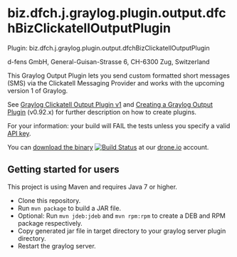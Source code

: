 biz.dfch.j.graylog.plugin.output.dfchBizClickatellOutputPlugin
==============================================================

Plugin: biz.dfch.j.graylog.plugin.output.dfchBizClickatellOutputPlugin

d-fens GmbH, General-Guisan-Strasse 6, CH-6300 Zug, Switzerland

This Graylog Output Plugin lets you send custom formatted short messages (SMS) via the Clickatell Messaging Provider and works with the upcoming version 1 of Graylog.

See [Graylog Clickatell Output Plugin v1](http://d-fens.ch/tag/graylog2/) and [Creating a Graylog Output Plugin](http://d-fens.ch/2015/01/07/howto-creating-a-graylog-output-plugin/) (v0.92.x) for further description on how to create plugins.

For your information: your build will FAIL the tests unless you specify a valid [API key](https://github.com/dfch/biz.dfch.j.graylog.plugin.output.clickatell/blob/f9d4d96543de16c56d18441c5fb87b60f333c3b1/src/test/java/biz/dfch/j/clickatell/rest/ClickatellClientTest.java#L33).

You can [download the binary](https://drone.io/github.com/dfch/biz.dfch.j.graylog.plugin.output.clickatell/files) [![Build Status](https://drone.io/github.com/dfch/biz.dfch.j.graylog.plugin.output.clickatell/status.png)](https://drone.io/github.com/dfch/biz.dfch.j.graylog.plugin.output.clickatell/latest) at our [drone.io](https://drone.io/github.com/dfch) account.

Getting started for users
-------------------------

This project is using Maven and requires Java 7 or higher.

* Clone this repository.
* Run `mvn package` to build a JAR file.
* Optional: Run `mvn jdeb:jdeb` and `mvn rpm:rpm` to create a DEB and RPM package respectively.
* Copy generated jar file in target directory to your graylog server plugin directory.
* Restart the graylog server.
